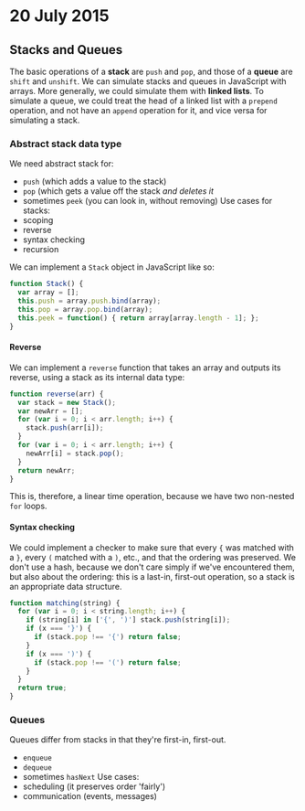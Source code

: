 # 20 July 2015
## Stacks and Queues

The basic operations of a **stack** are `push` and `pop`, and those of a **queue** are `shift` and `unshift`. We can simulate stacks and 
queues in JavaScript with arrays. More generally, we could simulate them with **linked lists**. To simulate a queue, we could treat the head 
of a linked list with a `prepend` operation, and not have an `append` operation for it, and vice versa for simulating a stack.

### Abstract stack data type
We need abstract stack for:
- `push` (which adds a value to the stack)
- `pop` (which gets a value off the stack *and deletes it*
- sometimes `peek` (you can look in, without removing)
Use cases for stacks:
- scoping
- reverse
- syntax checking
- recursion

We can implement a `Stack` object in JavaScript like so:
```javascript
function Stack() {
  var array = [];
  this.push = array.push.bind(array);
  this.pop = array.pop.bind(array);
  this.peek = function() { return array[array.length - 1]; };
}
```
#### Reverse
We can implement a `reverse` function that takes an array and outputs its reverse, using a stack as its internal data type:
```javascript
function reverse(arr) {
  var stack = new Stack();
  var newArr = [];
  for (var i = 0; i < arr.length; i++) {
    stack.push(arr[i]);
  }
  for (var i = 0; i < arr.length; i++) {
    newArr[i] = stack.pop();
  }
  return newArr;
}
```
This is, therefore, a linear time operation, because we have two non-nested `for` loops.
#### Syntax checking
We could implement a checker to make sure that every `{` was matched with a `}`, every `(` matched with a `)`, etc., and that the ordering was preserved. We don't use a hash, because we don't care simply if we've encountered them, but also about the ordering: this is a last-in, first-out operation, so a stack is an appropriate data structure.
```javascript
function matching(string) {
  for (var i = 0; i < string.length; i++) {
    if (string[i] in ['{', ')'] stack.push(string[i]);
    if (x === '}') {
      if (stack.pop !== '{') return false;
    }
    if (x === ')') {
      if (stack.pop !== '(') return false;
    }
  }
  return true;
}      
```

### Queues
Queues differ from stacks in that they're first-in, first-out.
- `enqueue`
- `dequeue`
- sometimes `hasNext`
Use cases:
- scheduling (it preserves order 'fairly')
- communication (events, messages)

